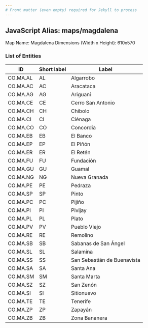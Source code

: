 ```yaml
---
# Front matter (even empty) required for Jekyll to process
---
```


## JavaScript Alias: maps/magdalena

Map Name: Magdalena
Dimensions (Width x Height): 610x570





### List of Entities

ID | Short label | Label
---|---|---|
CO.MA.AL|AL|Algarrobo
CO.MA.AC|AC|Aracataca
CO.MA.AG|AG|Ariguaní
CO.MA.CE|CE|Cerro San Antonio
CO.MA.CH|CH|Chibolo
CO.MA.CI|CI|Ciénaga
CO.MA.CO|CO|Concordia
CO.MA.EB|EB|El Banco
CO.MA.EP|EP|El Piñón
CO.MA.ER|ER|El Retén
CO.MA.FU|FU|Fundación
CO.MA.GU|GU|Guamal
CO.MA.NG|NG|Nueva Granada
CO.MA.PE|PE|Pedraza
CO.MA.SP|SP|Pinto
CO.MA.PC|PC|Pijiño
CO.MA.PI|PI|Pivijay
CO.MA.PL|PL|Plato
CO.MA.PV|PV|Pueblo Viejo
CO.MA.RE|RE|Remolino
CO.MA.SB|SB|Sabanas de San Ángel
CO.MA.SL|SL|Salamina
CO.MA.SS|SS|San Sebastián de Buenavista
CO.MA.SA|SA|Santa Ana
CO.MA.SM|SM|Santa Marta
CO.MA.SZ|SZ|San Zenón
CO.MA.SI|SI|Sitionuevo
CO.MA.TE|TE|Tenerife
CO.MA.ZP|ZP|Zapayán
CO.MA.ZB|ZB|Zona Bananera